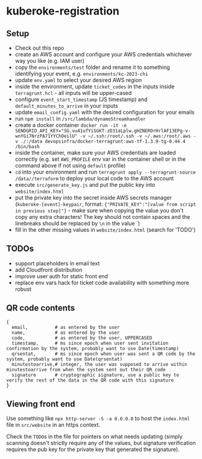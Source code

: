 # kuberoke-registration

## Setup

- Check out this repo
- create an AWS account and configure your AWS credentials whichever way you like (e.g. IAM user)
- copy the `environments/test` folder and rename it to something identifying your event, e.g. `environments/kc-2023-chi`
- update `env.yaml` to select your desired AWS region
- inside the environment, update `ticket_codes` in the inputs inside `terragrunt.hcl` - all inputs will be upper-cased
- configure `event_start_timestamp` (JS timestamp) and `default_minutes_to_arrive` in your inputs
- update `email_config.yaml` with the desired configuration for your emails
- run `npm install` in `/src/lambda/dynamoStreamhandler`
- create a docker container `docker run -it -e SENDGRID_API_KEY="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" -v ~/.ssh:/root/.ssh -v ~/.aws:/root/.aws -v ./:/data devopsinfra/docker-terragrunt:aws-tf-1.3.9-tg-0.44.4 /bin/bash`
- inside the container, make sure your AWS credentials are loaded correctly (e.g. set `AWS_PROFILE` env var in the container shell or in the command above if not using `default` profile)
- `cd` into your environment and run `terragrunt apply --terragrunt-source /data//terraform` to deploy your local code to the AWS account
- execute `src/generate_key.js` and put the public key into `website/index.html`
- put the private key into the secret inside AWS secrets manager (`kuberoke-[event]-keypair`, format: `{"PRIVATE_KEY":"[value from script in previous step]"}` - make sure when copying the value you don't copy any extra characters! The key should not contain spaces and the linebreaks should be replaced by `\n` in the value
`)
- fill in the other missing values in `website/index.html` (search for 'TODO')

## TODOs

- support placeholders in email text
- add Cloudfront distribution
- improve user auth for static front end
- replace env vars hack for ticket code availability with something more robust

## QR code contents

```
{
  email,          # as entered by the user
  name,           # as entered by the user
  code,           # as entered by the user, UPPERCASED
  timestamp,      # ms since epoch when user sent invitation confirmation by the system, probably want to use Date(timestamp)
  qrsentat,       # ms since epoch when user was sent a QR code by the system, probably want to use Date(qrsentat)
  minutestoarrive,# integer, the user was supposed to arrive within minutestoarrive from when the system sent out their QR code 
  signature       # cryptographic signature, use a public key to verify the rest of the data in the QR code with this signature
}
```

## Viewing front end

Use something like `npx http-server -S -a 0.0.0.0` to host the `index.html` file in `src/website` in an https context.

Check the `TODO`s in the file for pointers on what needs updating (simply scanning doesn't strictly require any of the values, but signature verification requires the pub key for the private key that generated the signature).